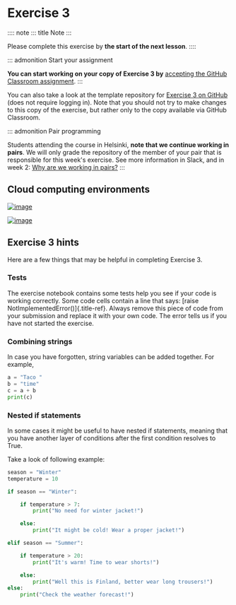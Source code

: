 # Exercise 3

:::: note
::: title
Note
:::

Please complete this exercise by **the start of the next lesson**.
::::

::: admonition
Start your assignment

**You can start working on your copy of Exercise 3 by** [accepting the
GitHub Classroom assignment](https://classroom.github.com/a/dRmxu83c).
:::

You can also take a look at the template repository for [Exercise 3 on
GitHub](https://github.com/Geo-Python-2023/Exercise-3) (does not require
logging in). Note that you should not try to make changes to this copy
of the exercise, but rather only to the copy available via GitHub
Classroom.

::: admonition
Pair programming

Students attending the course in Helsinki, **note that we continue
working in pairs**. We will only grade the repository of the member of
your pair that is responsible for this week\'s exercise. See more
information in Slack, and in week 2: [Why are we working in
pairs?](https://geo-python-site.readthedocs.io/en/latest/lessons/L2/why-pairs.html)
:::

## Cloud computing environments

[![image](https://img.shields.io/badge/launch-binder-red.svg)](https://mybinder.org/v2/gh/Geo-Python-2023/Binder/main?urlpath=lab)

[![image](https://img.shields.io/badge/launch-CSC%20notebook-blue.svg)](https://notebooks.csc.fi)

## Exercise 3 hints

Here are a few things that may be helpful in completing Exercise 3.

### Tests

The exercise notebook contains some tests help you see if your code is
working correctly. Some code cells contain a line that says: [raise
NotImplementedError()]{.title-ref}. Always remove this piece of code
from your submission and replace it with your own code. The error tells
us if you have not started the exercise.

### Combining strings

In case you have forgotten, string variables can be added together. For
example,

``` python
a = "Taco "
b = "time"
c = a + b
print(c)
```

### Nested if statements

In some cases it might be useful to have nested if statements, meaning
that you have another layer of conditions after the first condition
resolves to True.

Take a look of following example:

``` python
season = "Winter"
temperature = 10

if season == "Winter":

    if temperature > 7:
        print("No need for winter jacket!")

    else:
        print("It might be cold! Wear a proper jacket!")

elif season == "Summer":

    if temperature > 20:
        print("It's warm! Time to wear shorts!")

    else:
        print("Well this is Finland, better wear long trousers!")
else:
    print("Check the weather forecast!")
```
